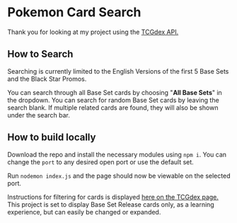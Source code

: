 # Pokemon Card Search

Thank you for looking at my project using the [TCGdex API.](https://tcgdex.dev/)

## How to Search
Searching is currently limited to the English Versions of the first 5 Base Sets and the Black Star Promos.

You can search through all Base Set cards by choosing "**All Base Sets**" in the dropdown.
You can search for random Base Set cards by leaving the search blank.
If multiple related cards are found, they will also be shown under the search bar.

## How to build locally

Download the repo and install the necessary modules using `npm i`.
You can change the `port` to any desired open port or use the default set.

Run `nodemon index.js` and the page should now be viewable on the selected port.

Instructions for filtering for cards is displayed [here on the TCGdex page.](https://tcgdex.dev/rest/filtering-sorting-pagination)
This project is set to display Base Set Release cards only, as a learning experience, but can easily be changed or expanded. 
